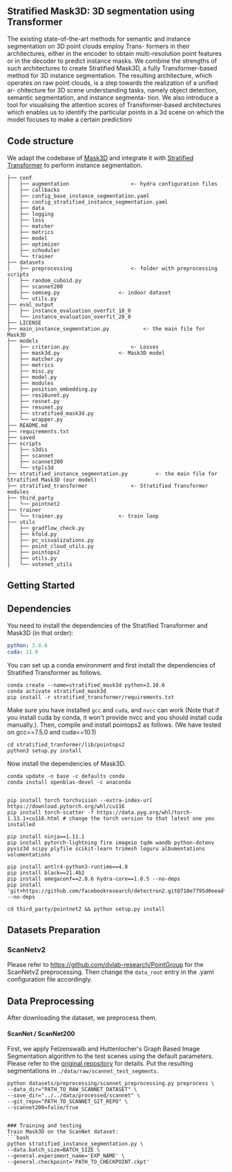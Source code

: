 ## Stratified Mask3D: 3D segmentation using Transformer

The existing state-of-the-art methods for semantic and
instance segmentation on 3D point clouds employ Trans-
formers in their architectures, either in the encoder to
obtain multi-resolution point features or in the decoder
to predict instance masks. We combine the strengths of
such architectures to create Stratified Mask3D, a fully
Transformer-based method for 3D instance segmentation.
The resulting architecture, which operates on raw point
clouds, is a step towards the realization of a unified ar-
chitecture for 3D scene understanding tasks, namely object
detection, semantic segmentation, and instance segmenta-
tion. We also introduce a tool for visualising the attention
scores of Transformer-based architectures which enables
us to identify the particular points in a 3d scene on which
the model focuses to make a certain predictioni


## Code structure
We adapt the codebase of [Mask3D](https://github.com/JonasSchult/Mask3D/) and integrate it with [Stratified Transformer](https://github.com/dvlab-research/Stratified-Transformer) to perform instance segmentation.

```
├── conf
│   ├── augmentation					<- hydra configuration files
│   ├── callbacks
│   ├── config_base_instance_segmentation.yaml
│   ├── config_stratified_instance_segmentation.yaml
│   ├── data 
│   ├── logging
│   ├── loss
│   ├── matcher
│   ├── metrics
│   ├── model
│   ├── optimizer
│   ├── scheduler
│   └── trainer
├── datasets
│   ├── preprocessing					<- folder with preprocessing scripts
│   ├── random_cuboid.py
│   ├── scannet200
│   ├── semseg.py					<- indoor dataset
│   └── utils.py
├── eval_output
│   ├── instance_evaluation_overfit_18_0
│   └── instance_evaluation_overfit_20_0
├── LICENSE
├── main_instance_segmentation.py			<- the main file for Mask3D
├── models
│   ├── criterion.py					<- Losses
│   ├── mask3d.py					<- Mask3D model
│   ├── matcher.py
│   ├── metrics
│   ├── misc.py
│   ├── model.py
│   ├── modules
│   ├── position_embedding.py
│   ├── res16unet.py
│   ├── resnet.py
│   ├── resunet.py
│   ├── stratified_mask3d.py
│   └── wrapper.py
├── README.md
├── requirements.txt
├── saved
├── scripts
│   ├── s3dis
│   ├── scannet
│   ├── scannet200
│   └── stpls3d
├── stratified_instance_segmentation.py			<- the main file for Stratified Mask3D (our model)
├── stratified_transformer				<- Stratified Transformer modules
├── third_party
│   └── pointnet2
├── trainer
│   └── trainer.py					<- train loop
├── utils
│   ├── gradflow_check.py
│   ├── kfold.py
│   ├── pc_visualizations.py
│   ├── point_cloud_utils.py
│   ├── pointops2
│   ├── utils.py
│   └── votenet_utils
```


## Getting Started

## Dependencies 
You need to install the dependencies of the Stratified Transformer and Mask3D (in that order):


```yaml
python: 3.8.6
cuda: 11.6
```
You can set up a conda environment and first install the dependencies of Stratified Transformer as follows.
```
conda create --name=stratified_mask3d python=3.10.6
conda activate stratified_mask3d
pip install -r stratified_transformer/requirements.txt
```

Make sure you have installed `gcc` and `cuda`, and `nvcc` can work (Note that if you install cuda by conda, it won't provide nvcc and you should install cuda manually.). Then, compile and install pointops2 as follows. (We have tested on gcc==7.5.0 and cuda==10.1)
```
cd stratified_tranformer/lib/pointops2
python3 setup.py install
```


Now install the dependencies of Mask3D.

```
conda update -n base -c defaults conda
conda install openblas-devel -c anaconda


pip install torch torchvision --extra-index-url https://download.pytorch.org/whl/cu116
pip install torch-scatter -f https://data.pyg.org/whl/torch-1.13.1+cu116.html # change the torch version to that latest one you installed

pip install ninja==1.11.1
pip install pytorch-lightning fire imageio tqdm wandb python-dotenv pyviz3d scipy plyfile scikit-learn trimesh loguru albumentations volumentations

pip install antlr4-python3-runtime==4.8
pip install black==21.4b2
pip install omegaconf==2.0.6 hydra-core==1.0.5 --no-deps
pip install 'git+https://github.com/facebookresearch/detectron2.git@710e7795d0eeadf9def0e7ef957eea13532e34cf' --no-deps

cd third_party/pointnet2 && python setup.py install
```


## Datasets Preparation

### ScanNetv2
Please refer to https://github.com/dvlab-research/PointGroup for the ScanNetv2 preprocessing. Then change the `data_root` entry in the .yaml configuration file accordingly.


## Data Preprocessing
 
After downloading the dataset, we preprocess them.

#### ScanNet / ScanNet200
First, we apply Felzenswalb and Huttenlocher's Graph Based Image Segmentation algorithm to the test scenes using the default parameters.
Please refer to the [original repository](https://github.com/ScanNet/ScanNet/tree/master/Segmentator) for details.
Put the resulting segmentations in `./data/raw/scannet_test_segments`.
```
python datasets/preprocessing/scannet_preprocessing.py preprocess \
--data_dir="PATH_TO_RAW_SCANNET_DATASET" \
--save_dir="../../data/processed/scannet" \
--git_repo="PATH_TO_SCANNET_GIT_REPO" \
--scannet200=false/true


### Training and testing 
Train Mask3D on the ScanNet dataset:
```bash
python stratified_instance_segmentation.py \
--data.batch_size=BATCH_SIZE \
--general.experiment_name='EXP_NAME' \
--general.checkpoint='PATH_TO_CHECKPOINT.ckpt'
```




